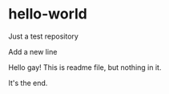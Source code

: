 # hello-world
Just a test repository

Add a new line

Hello gay! This is readme file, but nothing in it.

It's the end.

